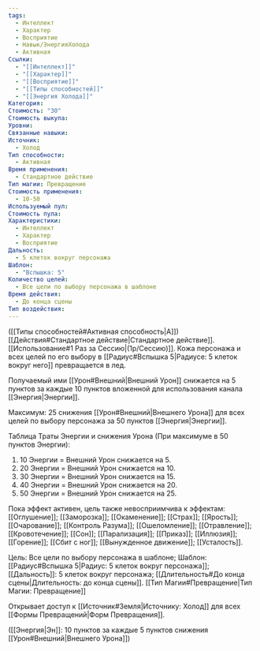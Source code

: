 ```yaml
---
tags:
  - Интеллект
  - Характер
  - Восприятие
  - Навык/ЭнергияХолода
  - Активная
Ссылки:
  - "[[Интеллект]]"
  - "[[Характер]]"
  - "[[Восприятие]]"
  - "[[Типы способностей]]"
  - "[[Энергия Холода]]"
Категория: 
Стоимость: "30"
Стоимость выкупа: 
Уровни: 
Связанные навыки: 
Источник:
  - Холод
Тип способности:
  - Активная
Время применения:
  - Стандартное действие
Тип магии: Превращение
Стоимость применения:
  - 10-50
Используемый пул: 
Стоимость пула: 
Характеристики:
  - Интеллект
  - Характер
  - Восприятие
Дальность:
  - 5 клеток вокруг персонажа
Шаблон:
  - "Вспышка: 5"
Количество целей:
  - Все цели по выбору персонажа в шаблоне
Время действия:
  - До конца сцены
Тип воздействия:
---
```

([[Типы способностей#Активная способность|А]]) [[Действия#Стандартное действие|Стандартное действие]]. [[Использование#1 Раз за Сессию|(1р/Сессию)]]. Кожа персонажа и всех целей по его выбору в  [[Радиус#Вспышка 5|Радиусе: 5 клеток вокруг него]] превращается в лед. 

Получаемый ими [[Урон#Внешний|Внешний Урон]] снижается на 5 пунктов за каждые 10 пунктов вложенной для использования канала [[Энергия|Энергии]]. 

Максимум: 25 снижения [[Урон#Внешний|Внешнего Урона]] для всех целей по выбору персонажа за 50 пунктов [[Энергия|Энергии]].

Таблица Траты Энергии и снижения Урона
(При максимуме в 50 пунктов Энергии):

1. 10 Энергии = Внешний Урон снижается на 5.
2. 20 Энергии = Внешний Урон снижается на 10.
3. 30 Энергии = Внешний Урон снижается на 15.
4. 40 Энергии = Внешний Урон снижается на 20.
5. 50 Энергии = Внешний Урон снижается на 25.

Пока эффект активен, цель также невосприимчива к эффектам: [[Оглушение]]; [[Заморозка]]; [[Окаменение]]; [[Страх]]; [[Ярость]]; [[Очарование]]; [[Контроль Разума]]; [[Ошеломление]]; [[Отравление]]; [[Кровотечение]]; [[Сон]]; [[Парализация]]; [[Приказ]]; [[Иллюзия]]; [[Горение]]; [[Сбит с ног]]; [[Вынужденное движение]]; [[Усталость]]. 

Цель: Все цели по выбору персонажа в шаблоне; Шаблон: [[Радиус#Вспышка 5|Радиус: 5 клеток вокруг персонажа]]; [[Дальность]]: 5 клеток вокруг персонажа; [[Длительность#До конца сцены|Длительность: до конца сцены]]. [[Тип Магии#Превращение|Тип Магии: Превращение]]

Открывает доступ к [[Источник#Земля|Источнику: Холод]] для всех [[Формы Превращений|Форм Превращения]]. 

([[Энергия|Эн]]: 10 пунктов за каждые 5 пунктов снижения [[Урон#Внешний|Внешнего Урона]])